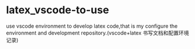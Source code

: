 # latex_vscode-to-use
use vscode environment to develop latex code,that is my configure the environment and development repository.(vscode+latex 书写文档和配置环境记录)
